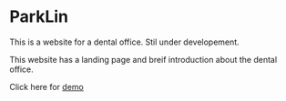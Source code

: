 # ParkLin
This is a website for a dental office. Stil under developement.

This website has a landing page and breif introduction about the dental office.

Click here for [demo](https://murmuring-ravine-7023.herokuapp.com/)
